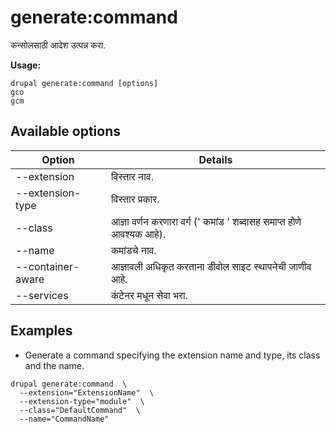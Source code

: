 # generate:command
कन्सोलसाठी आदेश उत्पन्न करा.

**Usage:**
```
drupal generate:command [options]
gco
gcm
```

## Available options
Option | Details
-------|-------------
--extension | विस्तार नाव.
--extension-type | विस्तार प्रकार.
--class | आज्ञा वर्णन करणारा वर्ग (' कमांड ' शब्दासह समाप्त होणे आवश्यक आहे).
--name | कमांडचे नाव.
--container-aware | आज्ञावली अधिकृत करताना डीवोल साइट स्थापनेची जाणीव आहे.
--services | कंटेनर मधून सेवा भरा.

## Examples
* Generate a command specifying the extension name and type, its class and the name.
```
drupal generate:command  \
  --extension="ExtensionName"  \
  --extension-type="module"  \
  --class="DefaultCommand"  \
  --name="CommandName"
```
